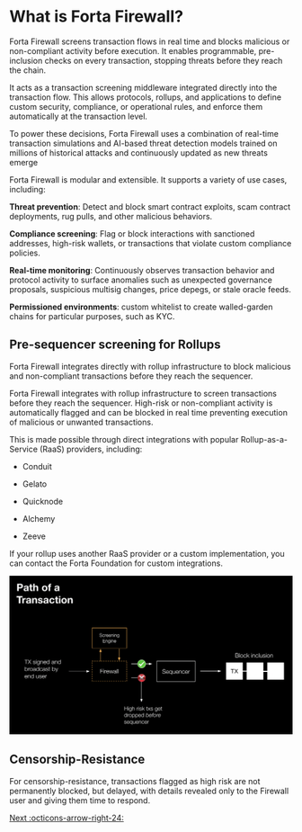 # What is Forta Firewall?

Forta Firewall screens transaction flows in real time and blocks malicious or non-compliant activity before execution. It enables programmable, pre-inclusion checks on every transaction, stopping threats before they reach the chain.

It acts as a transaction screening middleware integrated directly into the transaction flow. This allows protocols, rollups, and applications to define custom security, compliance, or operational rules, and enforce them automatically at the transaction level.

To power these decisions, Forta Firewall uses a combination of real-time transaction simulations and AI-based threat detection models trained on millions of historical attacks and continuously updated as new threats emerge

Forta Firewall is modular and extensible. It supports a variety of use cases, including:

**Threat prevention**: Detect and block smart contract exploits, scam contract deployments, rug pulls, and other malicious behaviors.

**Compliance screening**: Flag or block interactions with sanctioned addresses, high-risk wallets, or transactions that violate custom compliance policies.

**Real-time monitoring**: Continuously observes transaction behavior and protocol activity to surface anomalies such as unexpected governance proposals, suspicious multisig changes, price depegs, or stale oracle feeds.

**Permissioned environments**: custom whitelist to create walled-garden chains for particular purposes, such as KYC.




## Pre-sequencer screening for Rollups

Forta Firewall integrates directly with rollup infrastructure to block malicious and non-compliant transactions before they reach the sequencer.

Forta Firewall integrates with rollup infrastructure to screen transactions before they reach the sequencer. High-risk or non-compliant activity is automatically flagged and can be blocked in real time preventing execution of malicious or unwanted transactions.

This is made possible through direct integrations with popular Rollup-as-a-Service (RaaS) providers, including:

- Conduit

- Gelato

- Quicknode

- Alchemy

- Zeeve

If your rollup uses another RaaS provider or a custom implementation, you can contact the Forta Foundation for custom integrations.

![tx_screening](protocol_fortrress.png)

## Censorship-Resistance

For censorship-resistance, transactions flagged as high risk are not permanently blocked, but delayed, with details revealed only to the Firewall user and giving them time to respond.

[Next :octicons-arrow-right-24:](forta-firewall-why-transaction-screening.md)